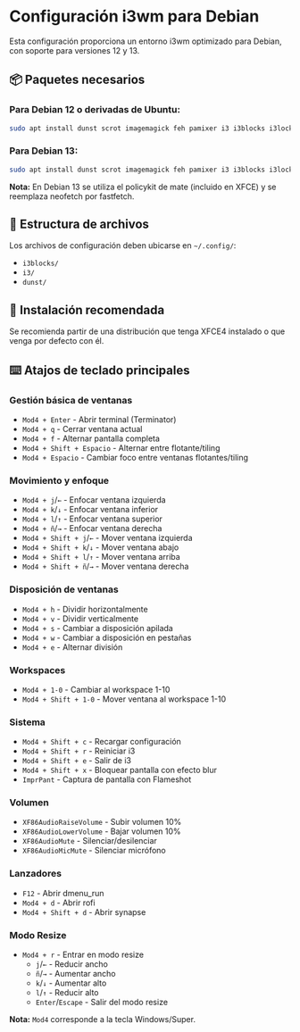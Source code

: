 # Configuración i3wm para Debian

Esta configuración proporciona un entorno i3wm optimizado para Debian, con soporte para versiones 12 y 13.

## 📦 Paquetes necesarios

### Para Debian 12 o derivadas de Ubuntu:
```bash
sudo apt install dunst scrot imagemagick feh pamixer i3 i3blocks i3lock i3status i3-wm rofi nitrogen lxappearance fonts-font-awesome picom compton synapse flameshot policykit-1-gnome terminator numlockx neofetch diodon variety
```

### Para Debian 13:
```bash
sudo apt install dunst scrot imagemagick feh pamixer i3 i3blocks i3lock i3status i3-wm rofi nitrogen lxappearance fonts-font-awesome picom compton synapse flameshot terminator numlockx fastfetch diodon variety
```

**Nota:** En Debian 13 se utiliza el policykit de mate (incluido en XFCE) y se reemplaza neofetch por fastfetch.

## 📁 Estructura de archivos

Los archivos de configuración deben ubicarse en `~/.config/`:

- `i3blocks/`
- `i3/` 
- `dunst/`

## 🚀 Instalación recomendada

Se recomienda partir de una distribución que tenga XFCE4 instalado o que venga por defecto con él.

## ⌨️ Atajos de teclado principales

### Gestión básica de ventanas
- `Mod4 + Enter` - Abrir terminal (Terminator)
- `Mod4 + q` - Cerrar ventana actual
- `Mod4 + f` - Alternar pantalla completa
- `Mod4 + Shift + Espacio` - Alternar entre flotante/tiling
- `Mod4 + Espacio` - Cambiar foco entre ventanas flotantes/tiling

### Movimiento y enfoque
- `Mod4 + j`/`←` - Enfocar ventana izquierda
- `Mod4 + k`/`↓` - Enfocar ventana inferior  
- `Mod4 + l`/`↑` - Enfocar ventana superior
- `Mod4 + ñ`/`→` - Enfocar ventana derecha
- `Mod4 + Shift + j`/`←` - Mover ventana izquierda
- `Mod4 + Shift + k`/`↓` - Mover ventana abajo
- `Mod4 + Shift + l`/`↑` - Mover ventana arriba
- `Mod4 + Shift + ñ`/`→` - Mover ventana derecha

### Disposición de ventanas
- `Mod4 + h` - Dividir horizontalmente
- `Mod4 + v` - Dividir verticalmente
- `Mod4 + s` - Cambiar a disposición apilada
- `Mod4 + w` - Cambiar a disposición en pestañas
- `Mod4 + e` - Alternar división

### Workspaces
- `Mod4 + 1-0` - Cambiar al workspace 1-10
- `Mod4 + Shift + 1-0` - Mover ventana al workspace 1-10

### Sistema
- `Mod4 + Shift + c` - Recargar configuración
- `Mod4 + Shift + r` - Reiniciar i3
- `Mod4 + Shift + e` - Salir de i3
- `Mod4 + Shift + x` - Bloquear pantalla con efecto blur
- `ImprPant` - Captura de pantalla con Flameshot

### Volumen
- `XF86AudioRaiseVolume` - Subir volumen 10%
- `XF86AudioLowerVolume` - Bajar volumen 10%
- `XF86AudioMute` - Silenciar/desilenciar
- `XF86AudioMicMute` - Silenciar micrófono

### Lanzadores
- `F12` - Abrir dmenu_run
- `Mod4 + d` - Abrir rofi
- `Mod4 + Shift + d` - Abrir synapse

### Modo Resize
- `Mod4 + r` - Entrar en modo resize
  - `j`/`←` - Reducir ancho
  - `ñ`/`→` - Aumentar ancho
  - `k`/`↓` - Aumentar alto
  - `l`/`↑` - Reducir alto
  - `Enter`/`Escape` - Salir del modo resize

**Nota:** `Mod4` corresponde a la tecla Windows/Super.
